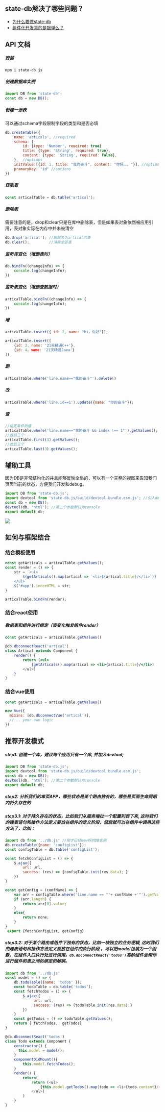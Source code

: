 ## state-db解决了哪些问题？

- [为什么要做state-db](docs/为什么要做state-db.md)
- [组件化开发真的是银弹么？](docs/组件化开发真的是银弹么.md)

## API 文档

##### 安装

```shell
npm i state-db.js
```

##### 创建数据库实例

```js
import DB from 'state-db';
const db = new DB();
```

##### 创建一张表

可以通过schema字段限制字段的类型和是否必填

```js
db.createTable({
    name: 'articals', //required
  	schema: {
        id: {type: 'Number', reuqired: true}
      	title: {type: 'String', required: true},
        content: {type: 'String', required: false},
    },  //options
  	initValue:[{id: 1, title: "我的奋斗", content: "你好。。。"}], //options
    pramaryKey: "id" //options
})
```

##### 获取表

```js
const articalTable = db.table('artical');
```

##### 删除表

需要注意的是，drop和clear只是在库中删除表，但是如果表对象依然被应用引用，表对象实际在内存中并未被清空

```js
db.drop('artical'); //删除名为artical的表
db.clear();         //清除全部表
```

##### 监听库变化（增删表时）

```js
db.bindFn((changeInfo) => {
    console.log(changeInfo);
})
```

##### 监听表变化（增删查数据时）

```js
articalTable.bindFn((changeInfo) => {
    console.log(changeInfo);
})
```

##### 增

```js
articalTable.insert({ id: 2, name: "hi，你好"});

articalTable.insert([
    {id: 3, name: '21天精通C++'},
    {id: 4，name: '21天精通Java'}
])
```

##### 删

```js
articalTable.where('line.name=="我的奋斗"').delete()
```

##### 改

```js
articalTable.where('line.id==1').update({name: "你的奋斗"});
```

##### 查

```js
//指定条件的值
articalTable.where('line.name=="我的奋斗 && index !== 1"').getValues();
//查前三个
articalTable.first(3).getValues();
//查后三个
articalTable.last(3).getValues();
```

## 辅助工具
因为DB是非常结构化的并且能够反映全局的，可以有一个完整的视图来告知我们页面当前的状态，方便我们开发和debug。
```js
import DB from 'state-db.js';
import devtool from 'state-db.js/build/devtool.bundle.esm.js'; //引入devtool
const db = new DB();
devtool(db, 'html'); //第二个参数默认为console
export default db;
```
![](https://fe-learn-react.oss-cn-beijing.aliyuncs.com/%E4%BC%81%E4%B8%9A%E5%BE%AE%E4%BF%A1%E6%88%AA%E5%9B%BE_07accb65-ecae-4eca-8854-72f0909a2c3e.png)


## 如何与框架结合

### 结合模板使用

```js
const getArticals = articalTable.getValues();
const render = () => {
    str = `<ul>
        ${getArticals().map(artical => `<li>${artical.title}/</li>`)}
    </ul>`
    $('#app').innerHTML = str;
}

articalTable.bindFn(render);
```

### 结合react使用

##### 数据表和组件进行绑定（表变化触发组件render）

```jsx
const getArticals = articalTable.getValues()

@db.dbconnectReact('artical')
class Artical extends Component {
    render() {
        return (<ul>
            {getArticals().map(artical => <li>{artical.title}/</li>)
        </ul>)
    }
}
```



### 结合vue使用

```js
const getArticals = articalTable.getValues()

new Vue({
  mixins: [db.dbconnectVue('artical')],
  //... your own logic
})
```


## 推荐开发模式

##### step1: 创建一个库，建议每个应用只有一个库, 并加入devtool;
```js
import DB from 'state-db.js';
import devtool from 'state-db.js/build/devtool.bundle.esm.js';
const db = new DB();
devtool(db, 'html'); //第二个参数默认为console
export default db;
```

##### step2: 分析我们的单页APP，哪些状态是某个路由独有的，哪些是页面生命周期内持久存在的

##### step3.1: 对于持久存在的状态，比如我们从服务端拉一个配置列表下来, 这时我们的建表语句和操作方法定义要放在组件的定义阶段，然后就可以在组件中调用这些方法了，比如：

```js
import db from '../db.js' //刚才已经new好的DB实例
db.createTable({name: 'configList'});
const configTable = db.table('configList');

const fetchConfigList = () => {
    $.ajax({
        url: url,
        success: (res) => {configTable.init(res.data); }
    })
}

const getConfig = (confName) => {
    var arr = configTable.where('line.name == "'+ confName +'"').getValues;
    if (arr.length) {
        return arr[0].value;
    }
    else{
        return none;
    }
}
 export {fetchConfigList, getConfig}
```

##### step3.2: 对于某个路由或组件下独有的状态，比如一块独立的业务逻辑, 这时我们的建表语句和操作方法定义要放在组件的执行阶段 ，可以把model包装为一个函数，在组件入口执行处进行调用。`db.dbconnectReact('todos')`高阶组件会帮你进行组件和表之间的绑定和解绑。

```js
import db from '../db.js'
const model = () => {
    db.todoTable({name: 'todos' });
    const todoTable = db.table('todos');
    const fetchTodos = () => {
        $.ajax({
             url: url,
             success: (res) => {todoTable.init(res.data);}
        })
    }
    const getTodos = () => todoTable.getValues();
    return { fetchTodos,  getTodos}
}

@db.dbconnectReact('todos')
class Todo extends Component {
    constructor() {
      this.model = model();
    }
    componentDidMount(){
        this.model.fetchTodos();
    }
    render() {
        return(
            return (<ul>
                {this.model.getTodos().map(todo => <li>{todo.content}/</li>)
            </ul>)
        )
    }
}
```


